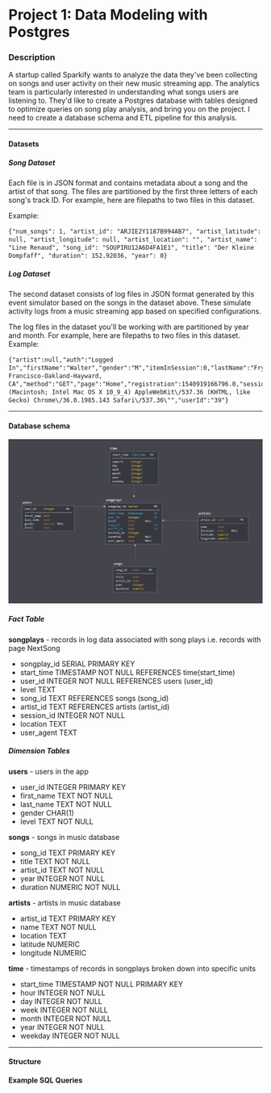 # Project 1: Data Modeling with Postgres

### Description
A startup called Sparkify wants to analyze the data they've been collecting on songs and user 
activity on their new music streaming app. The analytics team is particularly interested in 
understanding what songs users are listening to. 
They'd like to create a Postgres database with tables designed to optimize queries 
on song play analysis, and bring you on the project. I need to create a database schema and
ETL pipeline for this analysis. 

--------------------------------------------

#### Datasets

##### Song Dataset
Each file is in JSON format and contains metadata about a song and the artist of that song. 
The files are partitioned by the first three letters of each song's track ID. 
For example, here are filepaths to two files in this dataset.

Example:
```
{"num_songs": 1, "artist_id": "ARJIE2Y1187B994AB7", "artist_latitude": null, "artist_longitude": null, "artist_location": "", "artist_name": "Line Renaud", "song_id": "SOUPIRU12A6D4FA1E1", "title": "Der Kleine Dompfaff", "duration": 152.92036, "year": 0}
```

##### Log Dataset
The second dataset consists of log files in JSON format generated by this event simulator based on the songs in 
the dataset above. These simulate activity logs from a music streaming app based on specified configurations.

The log files in the dataset you'll be working with are partitioned by year and month. For example, here are filepaths
to two files in this dataset.
Example: 
```
{"artist":null,"auth":"Logged In","firstName":"Walter","gender":"M","itemInSession":0,"lastName":"Frye","length":null,"level":"free","location":"San Francisco-Oakland-Hayward, CA","method":"GET","page":"Home","registration":1540919166796.0,"sessionId":38,"song":null,"status":200,"ts":1541105830796,"userAgent":"\"Mozilla\/5.0 (Macintosh; Intel Mac OS X 10_9_4) AppleWebKit\/537.36 (KHTML, like Gecko) Chrome\/36.0.1985.143 Safari\/537.36\"","userId":"39"}
```

--------------------------------------------

#### Database schema


![schema](imgs/ER_Diagram.png) 

##### Fact Table
**songplays** - records in log data associated with song plays i.e. records with page NextSong
- songplay_id SERIAL PRIMARY KEY
- start_time TIMESTAMP NOT NULL REFERENCES time(start_time)
- user_id INTEGER NOT NULL REFERENCES users (user_id)
- level TEXT
- song_id TEXT REFERENCES songs (song_id)
- artist_id TEXT REFERENCES artists (artist_id)
- session_id INTEGER NOT NULL
- location TEXT
- user_agent TEXT

##### Dimension Tables
**users** - users in the app
- user_id INTEGER PRIMARY KEY
- first_name TEXT NOT NULL
- last_name TEXT NOT NULL
- gender CHAR(1)
- level TEXT NOT NULL

**songs** - songs in music database
- song_id TEXT PRIMARY KEY
- title TEXT NOT NULL
- artist_id TEXT NOT NULL
- year INTEGER NOT NULL
- duration NUMERIC NOT NULL

**artists** - artists in music database
- artist_id TEXT PRIMARY KEY
- name TEXT NOT NULL
- location TEXT
- latitude NUMERIC
- longitude NUMERIC

**time** - timestamps of records in songplays broken down into specific units
- start_time TIMESTAMP NOT NULL PRIMARY KEY
- hour INTEGER NOT NULL
- day INTEGER NOT NULL
- week INTEGER NOT NULL
- month INTEGER NOT NULL
- year INTEGER NOT NULL
- weekday INTEGER NOT NULL

--------------------------------------------
#### Structure

#### Example SQL Queries
